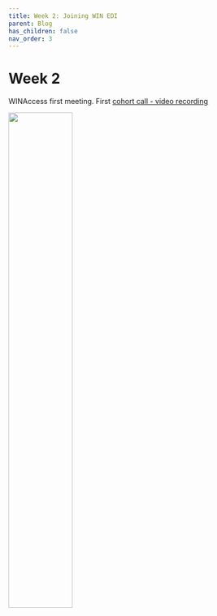 ```yaml
---
title: Week 2: Joining WIN EDI
parent: Blog
has_children: false
nav_order: 3
---
```


# Week 2
WINAccess first meeting. First [cohort call - video recording](https://www.youtube.com/watch?v=3-cvl7UfSTY&feature=youtu.be)

<img src="./blog-wk2.png" width="50%" height="50%">
